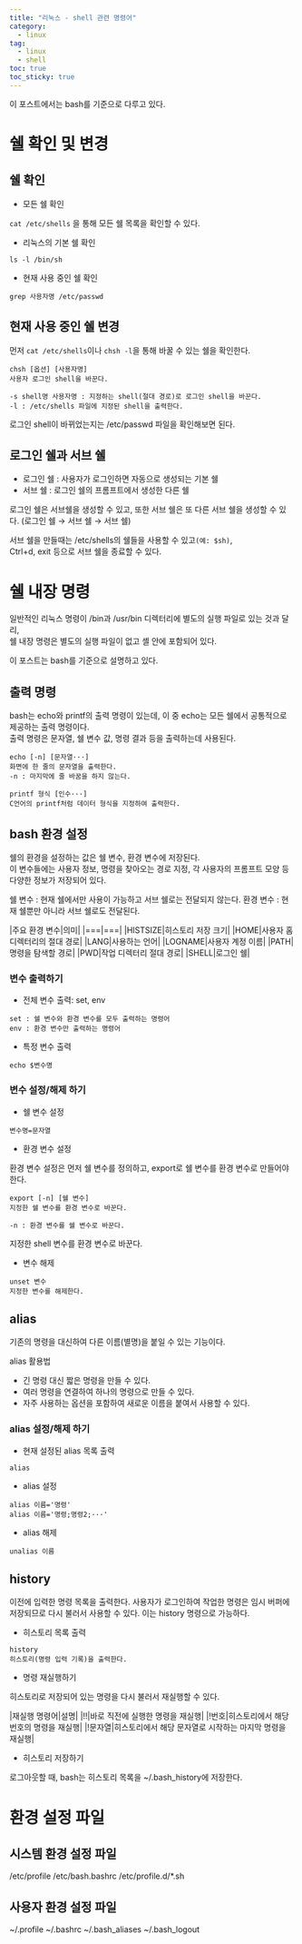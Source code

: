 ```yaml
---
title: "리눅스 - shell 관련 명령어"
category:
  - linux
tag:
  - linux
  - shell
toc: true
toc_sticky: true
---
```


이 포스트에서는 bash를 기준으로 다루고 있다.

# 쉘 확인 및 변경

## 쉘 확인

- 모든 쉘 확인

`cat /etc/shells` 을 통해 모든 쉘 목록을 확인할 수 있다.

- 리눅스의 기본 쉘 확인

```
ls -l /bin/sh
```

- 현재 사용 중인 쉘 확인

```
grep 사용자명 /etc/passwd
```

## 현재 사용 중인 쉘 변경

먼저 `cat /etc/shells`이나 `chsh -l`을 통해 바꿀 수 있는 쉘을 확인한다.

~~~
chsh [옵션] [사용자명]
사용자 로그인 shell을 바꾼다.

-s shell명 사용자명 : 지정하는 shell(절대 경로)로 로그인 shell을 바꾼다.
-l : /etc/shells 파일에 지정된 shell을 출력한다.
~~~

로그인 shell이 바뀌었는지는 /etc/passwd 파일을 확인해보면 된다.

## 로그인 쉘과 서브 쉘

- 로그인 쉘 : 사용자가 로그인하면 자동으로 생성되는 기본 쉘
- 서브 쉘 : 로그인 쉘의 프롬프트에서 생성한 다른 쉘

로그인 쉘은 서브쉘을 생성할 수 있고, 또한 서브 쉘은 또 다른 서브 쉘을 생성할 수 있다. (로그인 쉘 → 서브 쉘 → 서브 쉘)

서브 쉘을 만들때는 /etc/shells의 쉘들을 사용할 수 있고`(예: $sh)`,<br>
Ctrl+d, exit 등으로 서브 쉘을 종료할 수 있다.

# 쉘 내장 명령

일반적인 리눅스 명령이 /bin과 /usr/bin 디렉터리에 별도의 실행 파일로 있는 것과 달리,<br>
쉘 내장 명령은 별도의 실행 파일이 없고 셸 안에 포함되어 있다.

이 포스트는 bash를 기준으로 설명하고 있다.

## 출력 명령

bash는 echo와 printf의 출력 명령이 있는데, 이 중 echo는 모든 쉘에서 공통적으로 제공하는 출력 명령이다.<br>
출력 명령은 문자열, 쉘 변수 값, 명령 결과 등을 출력하는데 사용된다.

```
echo [-n] [문자열···]
화면에 한 줄의 문자열을 출력한다.
-n : 마지막에 줄 바꿈을 하지 않는다.
```

```
printf 형식 [인수···]
C언어의 printf처럼 데이터 형식을 지정하여 출력한다.
```

## bash 환경 설정

쉘의 환경을 설정하는 값은 쉘 변수, 환경 변수에 저장된다.<br>
이 변수들에는 사용자 정보, 명령을 찾아오는 경로 지정, 각 사용자의 프롬프트 모양 등 다양한 정보가 저장되어 있다.

쉘 변수 : 현재 쉘에서만 사용이 가능하고 서브 쉘로는 전달되지 않는다.
환경 변수 : 현재 쉘뿐만 아니라 서브 쉘로도 전달된다.

|주요 환경 변수|의미|
|===|===|
|HISTSIZE|히스토리 저장 크기|
|HOME|사용자 홈 디렉터리의 절대 경로|
|LANG|사용하는 언어|
|LOGNAME|사용자 계정 이름|
|PATH|명령을 탐색할 경로|
|PWD|작업 디렉터리 절대 경로|
|SHELL|로그인 쉘|

### 변수 출력하기

- 전체 변수 출력: set, env

```
set : 쉘 변수와 환경 변수를 모두 출력하는 명령어
env : 환경 변수만 출력하는 명령어
```

- 특정 변수 출력

~~~
echo $변수명
~~~

### 변수 설정/해제 하기

- 쉘 변수 설정

~~~
변수명=문자열
~~~

- 환경 변수 설정

환경 변수 설정은 먼저 쉘 변수를 정의하고, export로 쉘 변수를 환경 변수로 만들어야한다.

~~~
export [-n] [쉘 변수]
지정한 쉘 변수를 환경 변수로 바꾼다.

-n : 환경 변수를 쉘 변수로 바꾼다.
~~~

지정한 shell 변수를 환경 변수로 바꾼다.

- 변수 해제

~~~
unset 변수
지정한 변수를 해제한다.
~~~

## alias

기존의 명령을 대신하여 다른 이름(별명)을 붙일 수 있는 기능이다.

alias 활용법

- 긴 명령 대신 짧은 명령을 만들 수 있다.
- 여러 명령을 연결하여 하나의 명령으로 만들 수 있다.
- 자주 사용하는 옵션을 포함하여 새로운 이름을 붙여서 사용할 수 있다.

### alias 설정/해제 하기

- 현재 설정된 alias 목록 출력

~~~
alias
~~~

- alias 설정

~~~
alias 이름='명령'
alias 이름='명령;명령2;···'
~~~

- alias 해제

~~~
unalias 이름
~~~

## history 

이전에 입력한 명령 목록을 출력한다. 사용자가 로그인하여 작업한 명령은 임시 버퍼에 저장되므로 다시 불러서 사용할 수 있다. 이는 history 명령으로 가능하다.

- 히스토리 목록 출력

~~~
history
히스토리(명령 입력 기록)을 출력한다.
~~~

- 명령 재실행하기

히스토리로 저장되어 있는 명령을 다시 불러서 재실행할 수 있다.

|재실행 명령어|설명|
|!!|바로 직전에 실행한 명령을 재실행|
|!번호|히스토리에서 해당 번호의 명령을 재실행|
|!문자열|히스토리에서 해당 문자열로 시작하는 마지막 명령을 재실행|

- 히스토리 저장하기

로그아웃할 때, bash는 히스토리 목록을 ~/.bash_history에 저장한다.

# 환경 설정 파일

## 시스템 환경 설정 파일

/etc/profile
/etc/bash.bashrc
/etc/profile.d/\*.sh

## 사용자 환경 설정 파일

~/.profile
~/.bashrc
~/.bash_aliases
~/.bash_logout
